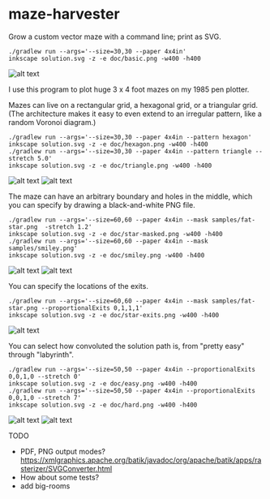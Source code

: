 # maze-harvester
Grow a custom vector maze with a command line; print as SVG.

```
./gradlew run --args='--size=30,30 --paper 4x4in'
inkscape solution.svg -z -e doc/basic.png -w400 -h400
```
![alt text](https://github.com/jonhnet/maze-harvester/raw/master/doc/basic.png "Basic square maze")

I use this program to plot huge 3 x 4 foot mazes on my 1985 pen plotter.

Mazes can live on a rectangular grid, a hexagonal grid, or a triangular grid.
(The architecture makes it easy to even extend to an irregular pattern, like
a random Voronoi diagram.)

```
./gradlew run --args='--size=30,30 --paper 4x4in --pattern hexagon'
inkscape solution.svg -z -e doc/hexagon.png -w400 -h400
./gradlew run --args='--size=30,30 --paper 4x4in --pattern triangle --stretch 5.0'
inkscape solution.svg -z -e doc/triangle.png -w400 -h400
```
![alt text](https://github.com/jonhnet/maze-harvester/raw/master/doc/hexagon.png "Maze of hexagons")
![alt text](https://github.com/jonhnet/maze-harvester/raw/master/doc/triangle.png "Maze of triangles")

The maze can have an arbitrary boundary and holes
in the middle, which you can specify by drawing a black-and-white PNG file.

```
./gradlew run --args='--size=60,60 --paper 4x4in --mask samples/fat-star.png  -stretch 1.2'
inkscape solution.svg -z -e doc/star-masked.png -w400 -h400
./gradlew run --args='--size=60,60 --paper 4x4in --mask samples/smiley.png'
inkscape solution.svg -z -e doc/smiley.png -w400 -h400
```
![alt text](https://github.com/jonhnet/maze-harvester/raw/master/doc/star-masked.png "Maze in a star")
![alt text](https://github.com/jonhnet/maze-harvester/raw/master/doc/smiley.png "Maze in a smiley face")

You can specify the locations of the exits.

```
./gradlew run --args='--size=60,60 --paper 4x4in --mask samples/fat-star.png --proportionalExits 0,1,1,1'
inkscape solution.svg -z -e doc/star-exits.png -w400 -h400
```
![alt text](https://github.com/jonhnet/maze-harvester/raw/master/doc/star-exits.png "Exits at star points")

You can select how convoluted the solution path is, from "pretty easy"
through "labyrinth".

```
./gradlew run --args='--size=50,50 --paper 4x4in --proportionalExits 0,0,1,0 --stretch 0'
inkscape solution.svg -z -e doc/easy.png -w400 -h400
./gradlew run --args='--size=50,50 --paper 4x4in --proportionalExits 0,0,1,0 --stretch 7'
inkscape solution.svg -z -e doc/hard.png -w400 -h400
```
![alt text](https://github.com/jonhnet/maze-harvester/raw/master/doc/easy.png "Easy solution")
![alt text](https://github.com/jonhnet/maze-harvester/raw/master/doc/hard.png "Hard solution")


TODO
- PDF, PNG output modes?
	https://xmlgraphics.apache.org/batik/javadoc/org/apache/batik/apps/rasterizer/SVGConverter.html
- How about some tests?
- add big-rooms

